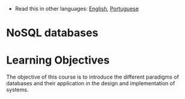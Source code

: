 * Read this in other languages: [English](README.md), [Portuguese](README.pt.md)

# NoSQL databases
# Learning Objectives

The objective of this course is to introduce the different paradigms of databases and their application in the design and implementation of systems.
